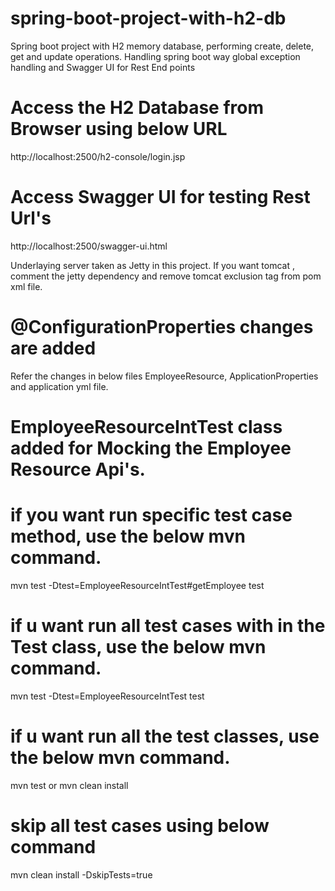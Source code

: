 # spring-boot-project-with-h2-db
Spring boot project with H2 memory database, performing create, delete, get and update operations. 
Handling spring boot way global exception handling and Swagger UI for Rest End points

# Access the H2 Database from Browser using below URL
http://localhost:2500/h2-console/login.jsp

# Access Swagger UI for testing Rest Url's
http://localhost:2500/swagger-ui.html

Underlaying server taken as Jetty in this project. If you want tomcat , comment the jetty dependency and remove tomcat exclusion tag from pom xml file.

# @ConfigurationProperties changes are added
Refer the changes in below files
EmployeeResource, ApplicationProperties and application yml file.

# EmployeeResourceIntTest class added for Mocking the Employee Resource Api's.

# if you want run specific test case method, use the below mvn command.
mvn test -Dtest=EmployeeResourceIntTest#getEmployee test

# if u want run all test cases with in the Test class, use the below mvn command.
mvn test -Dtest=EmployeeResourceIntTest test

# if u want run all the test classes, use the below mvn command.
mvn test or mvn clean install 

# skip all test cases using below command
mvn clean install -DskipTests=true
